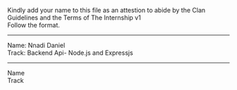 Kindly add your name to this file as an attestion to abide by the Clan Guidelines and the Terms of The Internship v1
<br/> Follow the format.<br/> 
___
Name: Nnadi Daniel<br/>
Track: Backend Api- Node.js and Expressjs
___
Name <br/>
Track
